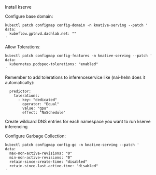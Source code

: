 Install kserve


Configure base domain:

```
kubectl patch configmap config-domain -n knative-serving --patch '
data:
  kubeflow.gptnvd.dachlab.net: ""
'
```

Allow Tolerations:

```
kubectl patch configmap config-features -n knative-serving --patch '
data:
  kubernetes.podspec-tolerations: "enabled"
'
```

Remember to add tolerations to inferenceservice like (nai-helm does it automatically):
```
  predictor:
    tolerations:
      - key: "dedicated"
        operator: "Equal"
        value: "gpu"
        effect: "NoSchedule"
```

Create wildcard DNS entries for each namespace you want to run kserve inferencing

Configure Garbage Collection:

```
kubectl patch configmap config-gc -n knative-serving --patch '
data:
  max-non-active-revisions: "0"
  min-non-active-revisions: "0"
  retain-since-create-time: "disabled"
  retain-since-last-active-time: "disabled"
'
```
